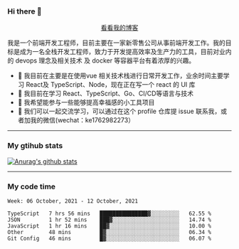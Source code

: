 ### Hi there 👋

<p align="center">
  <a href="https://real-jacket.github.io/">看看我的博客</a>
</p>

我是一个前端开发工程师，目前主要在一家新零售公司从事前端开发工作。我的目标是成为一名全栈开发工程师，致力于开发提高效率及生产力的工具，目前对业内的 devops 理念及相关技术 及 docker 等容器平台有着浓厚的兴趣。

- 🔭 我目前在主要是在使用vue 相关技术栈进行日常开发工作，业余时间主要学习 React及 TypeScript、Node，现在正在写一个 react 的 UI 库 
- 🌱 我目前在学习 React、TypeScript、Go、CI/CD等语言与技术
- 👯 我希望能参与一些能够提高幸福感的小工具项目
- 💬 我们可以一起交流学习，可以通过在这个 profile 仓库提 issue 联系我，或者加我的微信(wechat：ke1762982273）

***

### My gtihub stats

[![Anurag's github stats](https://github-readme-stats.vercel.app/api?username=real-jacket)](https://github.com/anuraghazra/github-readme-stats)

***

### My code time

<!--START_SECTION:waka-->
```text
Week: 06 October, 2021 - 12 October, 2021

TypeScript   7 hrs 56 mins   ███████████████▓░░░░░░░░░   62.55 % 
JSON         1 hr 52 mins    ███▓░░░░░░░░░░░░░░░░░░░░░   14.74 % 
JavaScript   1 hr 16 mins    ██▓░░░░░░░░░░░░░░░░░░░░░░   10.00 % 
Other        48 mins         █▓░░░░░░░░░░░░░░░░░░░░░░░   06.34 % 
Git Config   46 mins         █▓░░░░░░░░░░░░░░░░░░░░░░░   06.07 % 
```
<!--END_SECTION:waka-->
